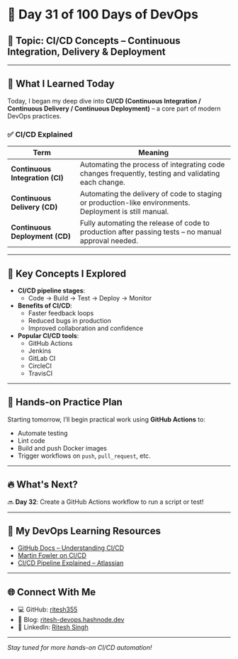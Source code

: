 # 🚀 Day 31 of 100 Days of DevOps

## 📌 Topic: CI/CD Concepts – Continuous Integration, Delivery & Deployment

---

## 📖 What I Learned Today

Today, I began my deep dive into **CI/CD (Continuous Integration / Continuous Delivery / Continuous Deployment)** – a core part of modern DevOps practices.

### ✅ **CI/CD Explained**

| Term | Meaning |
|------|---------|
| **Continuous Integration (CI)** | Automating the process of integrating code changes frequently, testing and validating each change. |
| **Continuous Delivery (CD)** | Automating the delivery of code to staging or production-like environments. Deployment is still manual. |
| **Continuous Deployment (CD)** | Fully automating the release of code to production after passing tests – no manual approval needed. |

---

## 🧠 Key Concepts I Explored

- **CI/CD pipeline stages**:
  - Code → Build → Test → Deploy → Monitor
- **Benefits of CI/CD**:
  - Faster feedback loops
  - Reduced bugs in production
  - Improved collaboration and confidence
- **Popular CI/CD tools**:
  - GitHub Actions
  - Jenkins
  - GitLab CI
  - CircleCI
  - TravisCI

---

## 🧪 Hands-on Practice Plan

Starting tomorrow, I’ll begin practical work using **GitHub Actions** to:

- Automate testing
- Lint code
- Build and push Docker images
- Trigger workflows on `push`, `pull_request`, etc.

---

## 🔥 What's Next?

🔜 **Day 32**: Create a GitHub Actions workflow to run a script or test!

---

## 📝 My DevOps Learning Resources

- [GitHub Docs – Understanding CI/CD](https://docs.github.com/en/actions/automating-builds-and-tests/about-continuous-integration)
- [Martin Fowler on CI/CD](https://martinfowler.com/articles/continuousIntegration.html)
- [CI/CD Pipeline Explained – Atlassian](https://www.atlassian.com/continuous-delivery/ci-vs-ci-vs-cd)

---

## 🌐 Connect With Me

- 💻 GitHub: [ritesh355](https://github.com/ritesh355)
- 📝 Blog: [ritesh-devops.hashnode.dev](https://ritesh-devops.hashnode.dev)
- 💼 LinkedIn: [Ritesh Singh](https://linkedin.com/in/ritesh-singh-092b84340)

---

_Stay tuned for more hands-on CI/CD automation!_

